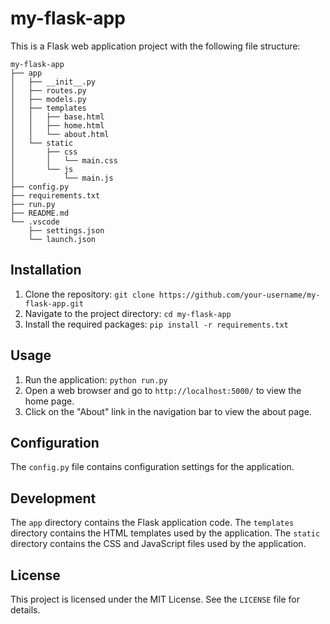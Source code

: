 # my-flask-app

This is a Flask web application project with the following file structure:

```
my-flask-app
├── app
│   ├── __init__.py
│   ├── routes.py
│   ├── models.py
│   ├── templates
│   │   ├── base.html
│   │   ├── home.html
│   │   └── about.html
│   └── static
│       ├── css
│       │   └── main.css
│       └── js
│           └── main.js
├── config.py
├── requirements.txt
├── run.py
├── README.md
└── .vscode
    ├── settings.json
    └── launch.json
```

## Installation

1. Clone the repository: `git clone https://github.com/your-username/my-flask-app.git`
2. Navigate to the project directory: `cd my-flask-app`
3. Install the required packages: `pip install -r requirements.txt`

## Usage

1. Run the application: `python run.py`
2. Open a web browser and go to `http://localhost:5000/` to view the home page.
3. Click on the "About" link in the navigation bar to view the about page.

## Configuration

The `config.py` file contains configuration settings for the application.

## Development

The `app` directory contains the Flask application code. The `templates` directory contains the HTML templates used by the application. The `static` directory contains the CSS and JavaScript files used by the application.

## License

This project is licensed under the MIT License. See the `LICENSE` file for details.